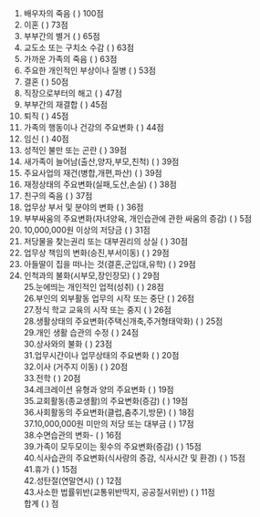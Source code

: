  1. 배우자의 죽음 ( ) 100점  
 2. 이혼 ( ) 73점 
 3. 부부간의 별거 ( ) 65점  
 4. 교도소 또는 구치소 수감 ( ) 63점  
 5. 가까운 가족의 죽음 ( ) 63점  
 6. 주요한 개인적인 부상이나 질병 ( ) 53점  
 7. 결혼 ( ) 50점  
 8. 직장으로부터의 해고 ( ) 47점  
 9. 부부간의 재결합 ( ) 45점  
 10. 퇴직 ( ) 45점  
 11. 가족의 행동이나 건강의 주요변화 ( ) 44점 
 12. 임신 ( ) 40점 
 13. 성적인 불만 또는 곤란 ( ) 39점 
 14. 새가족이 늘어남(출산,양자,부모,친척) ( ) 39점 
 15. 주요사업의 재건(병합,개편,파산) ( ) 39점 
 16. 재정상태의 주요변화(실패,도산,손실) ( ) 38점 
 17. 친구의 죽음 ( ) 37점 
 18. 업무상 부서 및 분야의 변화 ( ) 36점 
 19. 부부싸움의 주요변화(자녀양육, 개인습관에 관한 싸움의 증감) ( ) 5점 
 20. 10,000,000원 이상의 저당금 ( ) 31점 
 21. 저당물을 찾는권리 또는 대부권리의 상실 ( ) 30점 
 22. 업무상 책임의 변화(승진,부서이동) ( ) 29점 
 23. 아들딸이 집을 떠나는 것(결혼,군입대,유학) ( ) 29점 
 24. 인척과의 불화(시부모,장인장모) ( ) 29점  
 25.눈에띄는 개인적인 업적(성취) ( ) 28점  
 26.부인의 외부활동 업무의 시작 또는 중단 ( ) 26점  
 27.정식 학교 교육의 시작 또는 중지 ( ) 26점  
 28.생활상태의 주요변화(주택신개축,주거형태악화) ( ) 25점  
 29.개인 생활 습관의 수정 ( ) 24점  
 30.상사와의 불화 ( ) 23점  
 31.업무시간이나 업무상태의 주요변화 ( ) 20점  
 32.이사 (거주지 이동) ( ) 20점  
 33.전학 ( ) 20점  
 34.레크레이션 유형과 양의 주요변화 ( ) 19점  
 35.교회활동(종교생활)의 주요변화(증감) ( ) 19점  
 36.사회활동의 주요변화(클럽,춤추기,방문) ( ) 18점  
 37.10,000,000원 미만의 저당 또는 대부금 ( ) 17점  
 38.수면습관의 변화- ( ) 16점  
 39.가족이 모두모이는 횟수의 주요변화(증감) ( ) 15점  
 40.식사습관의 주요변화(식사량의 증감, 식사시간 및 환경) ( ) 15점  
 41.휴가 ( ) 15점  
 42.성탄절(연말연시) ( ) 12점  
 43.사소한 법률위반(교통위반딱지, 공공질서위반) ( ) 11점  
 합계 ( ) 점